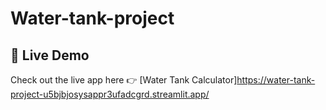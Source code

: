 # Water-tank-project
## 🚀 Live Demo

Check out the live app here 👉 [Water Tank Calculator]https://water-tank-project-u5bjbjosysappr3ufadcgrd.streamlit.app/

